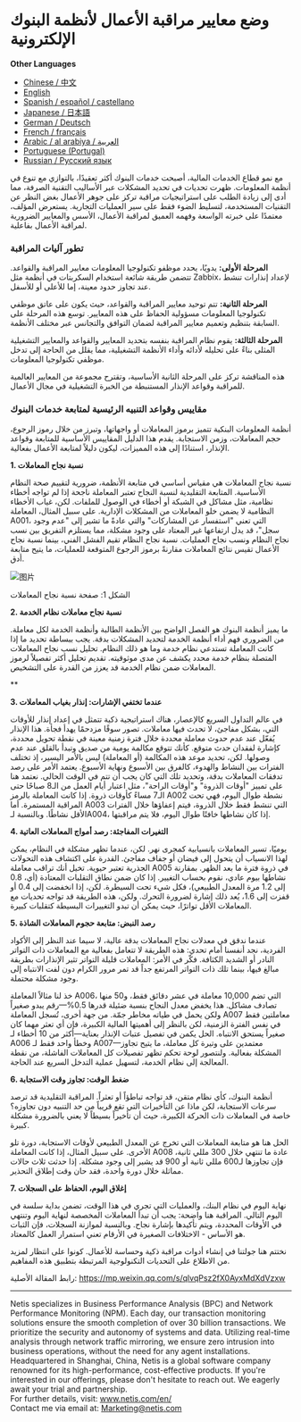 #  وضع معايير مراقبة الأعمال لأنظمة البنوك الإلكترونية

**Other Languages**

+ [Chinese / 中文](https://github.com/lvdeshuii/OverFlow/blob/main/docs/zh/Crafting-Business-Monitoring-Metrics-for-Bank-IT-Systems-zh.md)
+ [English](https://github.com/lvdeshuii/OverFlow/blob/main/docs/en/Crafting-Business-Monitoring-Metrics-for-Bank-IT-Systems-en.md)
+ [Spanish / español / castellano](https://github.com/lvdeshuii/OverFlow/blob/main/docs/es/Crafting-Business-Monitoring-Metrics-for-Bank-IT-Systems-es.md)
+ [Japanese / 日本語](https://github.com/lvdeshuii/OverFlow/blob/main/docs/ja/Crafting-Business-Monitoring-Metrics-for-Bank-IT-Systems-ja.md)
+ [German / Deutsch](https://github.com/lvdeshuii/OverFlow/blob/main/docs/de/Crafting-Business-Monitoring-Metrics-for-Bank-IT-Systems-de.md)
+ [French / français](https://github.com/lvdeshuii/OverFlow/blob/main/docs/fr/Crafting-Business-Monitoring-Metrics-for-Bank-IT-Systems-fr.md)
+ [Arabic / al arabiya / العربية](https://github.com/lvdeshuii/OverFlow/blob/main/docs/ar/Crafting-Business-Monitoring-Metrics-for-Bank-IT-Systems-ar.md)
+ [Portuguese (Portugal)](https://github.com/lvdeshuii/OverFlow/blob/main/docs/pt/Crafting-Business-Monitoring-Metrics-for-Bank-IT-Systems-pt.md)
+ [Russian / Русский язык](https://github.com/lvdeshuii/OverFlow/blob/main/docs/ru/Crafting-Business-Monitoring-Metrics-for-Bank-IT-Systems-ru.md)

مع نمو قطاع الخدمات المالية، أصبحت خدمات البنوك أكثر تعقيدًا، بالتوازي مع تنوع في أنظمة المعلومات. ظهرت تحديات في تحديد المشكلات عبر الأساليب التقنية الصرفة، مما أدى إلى زيادة الطلب على استراتيجيات مراقبة تركز على جوهر الأعمال بغض النظر عن التقنيات المستخدمة، لتسليط الضوء فقط على سير العمليات التجارية. يستعرض المؤلف، معتمدًا على خبرته الواسعة وفهمه العميق لمراقبة الأعمال، الأسس والمعايير الضرورية لمراقبة الأعمال بفاعلية.

### تطور آليات المراقبة

**المرحلة الأولى:** يدويًا، يحدد موظفو تكنولوجيا المعلومات معايير المراقبة والقواعد. تتضمن طريقة شائعة استخدام السكربتات في أنظمة مثل Zabbix، لإعداد إنذارات تنشط عند تجاوز حدود معينة، إما للأعلى أو للأسفل.

**المرحلة الثانية:** تتم توحيد معايير المراقبة والقواعد، حيث يكون على عاتق موظفي تكنولوجيا المعلومات مسؤولية الحفاظ على هذه المعايير. توسع هذه المرحلة على السابقة بتنظيم وتعميم معايير المراقبة لضمان التوافق والتجانس عبر مختلف الأنظمة.

**المرحلة الثالثة:** يقوم نظام المراقبة بنفسه بتحديد المعايير والقواعد والمعايير التشغيلية المثلى بناءً على تحليله لأدائه وأداء الأنظمة التشغيلية، مما يقلل من الحاجة إلى تدخل موظفي تكنولوجيا المعلومات.

هذه المناقشة تركز على المرحلة الثانية الأساسية، وتقترح مجموعة من المعايير العالمية للمراقبة وقواعد الإنذار المستنبطة من الخبرة التشغيلية في مجال الأعمال.

###  مقاييس وقواعد التنبيه الرئيسية لمتابعة خدمات البنوك

أنظمة المعلومات البنكية تتميز برموز المعاملات أو واجهاتها، وتبرز من خلال رموز الرجوع، حجم المعاملات، وزمن الاستجابة. يقدم هذا الدليل المقاييس الأساسية للمتابعة وقواعد الإنذار، استنادًا إلى هذه المميزات، ليكون دليلاً لمتابعة الأعمال بفعالية.

**1. نسبة نجاح المعاملات**

نسبة نجاح المعاملات هي مقياس أساسي في متابعة الأنظمة، ضرورية لتقييم صحة النظام الأساسية. المتابعة التقليدية لنسبة النجاح تعتبر المعاملة ناجحة إذا لم تواجه أخطاء نظامية، مثل مشاكل في الشبكة أو أخطاء في الوصول للملفات. لكن، غياب الأخطاء النظامية لا يضمن خلو المعاملات من المشكلات الإدارية. على سبيل المثال، المعاملة A001، التي تعني "استفسار عن المشاركات" والتي عادةً ما تشير إلى "عدم وجود سجل"، قد يدل ارتفاعها غير المعتاد على وجود مشكلة، مما يستلزم التفريق بين نسب نجاح النظام ونسب نجاح العمليات. نسبة نجاح النظام تقيم الفشل الفني، بينما نسبة نجاح الأعمال تقيس نتائج المعاملات مقارنةً برموز الرجوع المتوقعة للعمليات، ما يتيح متابعة أدق.

![图片](https://mmbiz.qpic.cn/sz_mmbiz_png/MR8pzzoKXjZp8SC2icFBL32T5nicZc8Nn56cTG16anNEMp3ug4lF03nnh9vKEyp8aHLvoe5x0Fvibo1SDTlNmydeQ/640?wx_fmt=png&tp=webp&wxfrom=5&wx_lazy=1&wx_co=1)

الشكل 1: صفحة نسبة نجاح المعاملات

**2. نسبة نجاح معاملات نظام الخدمة**

ما يميز أنظمة البنوك هو الفصل الواضح بين الأنظمة الطالبة وأنظمة الخدمة لكل معاملة. من الضروري فهم أداء أنظمة الخدمة لتحديد المشكلات بدقة. يجب ببساطة تحديد ما إذا كانت المعاملة تستدعي نظام خدمة وما هو ذلك النظام. تحليل نسب نجاح المعاملات المتصلة بنظام خدمة محدد يكشف عن مدى موثوقيته. تقديم تحليل أكثر تفصيلاً لرموز المعاملات ضمن نظام الخدمة قد يعزز من القدرة على التشخيص.

**

**3. عندما تختفي الإشارات: إنذار بغياب المعاملات**

في عالم التداول السريع كالإعصار، هناك استراتيجية ذكية تتمثل في إعداد إنذار للأوقات التي، بشكل مفاجئ، لا تحدث فيها معاملات. تصور سوقًا مزدحمًا يهدأ فجأة. هذا الإنذار يُفعّل عند عدم حدوث معاملة محددة خلال فترة زمنية معينة في نقطة تحويل محددة، كإشارة لفقدان حدث متوقع. كأنك تتوقع مكالمة يومية من صديق وتبدأ بالقلق عند عدم وصولها. لكن، تحديد موعد هذه المكالمة (أو المعاملة) ليس بالأمر اليسير، إذ تختلف الفترات بين النشاط والهدوء، كالفرق بين الأسبوع ونهاية الأسبوع. يعتمد الأمر على رصد تدفقات المعاملات بدقة، وتحديد تلك التي كان يجب أن تتم في الوقت الحالي. نعتمد هنا على تمييز "أوقات الذروة" و"أوقات الراحة"، مثل اعتبار أيام العمل من الـ8 صباحًا حتى الـ7 مساءً كأوقات ذروة. إذا كانت المعاملة بالرمز A002 نشطة طوال اليوم، فهي تحت المراقبة المستمرة. أما A003 التي تنشط فقط خلال الذروة، فيتم إعفاؤها خلال الفترات الأقل نشاطًا. وبالنسبة لـA004، إذا كان نشاطها خافتًا طوال اليوم، فلا يتم مراقبتها.

**4. التغيرات المفاجئة: رصد أمواج المعاملات العاتية**

يوميًا، تسير المعاملات بانسيابية كمجرى نهر. لكن، عندما تظهر مشكلة في النظام، يمكن لهذا الانسياب أن يتحول إلى فيضان أو جفاف مفاجئ. القدرة على اكتشاف هذه التحولات الجذرية تعتبر حيوية. تخيل أنك تراقب معاملة A005 في ذروة فترة ما بعد الظهر. بمقارنة نشاطها بيوم عادي، نقوم بحساب التغيير. إذا كان ضمن نطاق التقلبات المعتادة (أي، 0.8 إلى 1.2 مرة المعدل الطبيعي)، فكل شيء تحت السيطرة. لكن، إذا انخفضت إلى 0.4 أو قفزت إلى 1.6، يُعد ذلك إشارة لضرورة التحرك. ولكن، هذه الطريقة قد تواجه تحديات مع المعاملات الأقل تواترًا، حيث يمكن أن تبدو التغييرات البسيطة كتقلبات كبيرة.

**5. رصد النبض: متابعة حجوم المعاملات الشاذة**

عندما ندقق في معدلات نجاح المعاملات بدقة عالية، لا سيما عند النظر إلى الأكواد الفردية، نجد أنفسنا أمام تحدي: هذه الطريقة لا تتعامل بفعالية مع المعاملات ذات التواتر النادر أو الشديد الكثافة. فكّر في الأمر: المعاملات قليلة التواتر تثير الإنذارات بطريقة مبالغ فيها، بينما تلك ذات التواتر المرتفع جداً قد تمر مرور الكرام دون لفت الانتباه إلى وجود مشكلة محتملة.

خذ لنا مثالاً المعاملة A006، التي تضم 10,000 معاملة في عشر دقائق فقط، و50 منها تصادف مشاكل. هذا يخفض معدل النجاح بنسبة ضئيلة قدرها 0.5%—رقم يبدو صغيراً ولكن يحمل في طياته مخاطر جمّة. من جهة أخرى، تُسجل المعاملة A007 معاملتين فقط في نفس الفترة الزمنية، لكن بالنظر إلى أهميتها المالية الكبيرة، فإن أي تعثر مهما كان صغيراً يستحق الانتباه. الحل يكمن في تفصيل عتبات الإنذار بعناية—أكثر من 10 أخطاء لـ A006 وخطأ واحد فقط لـ A007—معتمدين على وتيرة كل معاملة، ما يتيح تجاوز المشكلة بفعالية. ولنتصور لوحة تحكم تظهر تفصيلات كل المعاملات الفاشلة، من نقطة المعالجة إلى نظام الخدمة، لتسهيل عملية التدخل السريع عند الحاجة.

**6. ضغط الوقت: تجاوز وقت الاستجابة**

أنظمة البنوك، كأي نظام متقن، قد تواجه تباطؤاً أو تعثراً. المراقبة التقليدية قد ترصد سرعات الاستجابة، لكن ماذا عن التأخيرات التي تقع قريباً من حد التنبيه دون تجاوزه؟ خاصة في المعاملات ذات الحركة الكبيرة، حيث أن تأخيراً بسيطاً لا يعني بالضرورة مشكلة كبيرة.

الحل هنا هو متابعة المعاملات التي تخرج عن المعدل الطبيعي لأوقات الاستجابة، دورة تلو الأخرى. على سبيل المثال، إذا كانت المعاملة A008 عادة ما تنتهي خلال 300 مللي ثانية، فإن تجاوزها لـ600 مللي ثانية أو 900 قد يشير إلى وجود مشكلة. إذا حدثت ثلاث حالات مماثلة خلال دورة واحدة، فقد حان وقت إطلاق التحذير.

**7. إغلاق اليوم، الحفاظ على السجلات**

نهاية اليوم في نظام البنك، والعمليات التي تجري في هذا الوقت، تضمن بداية سلسة في اليوم التالي. المراقبة هنا واضحة: يجب أن تبدأ المعاملات المخصصة لنهاية اليوم وتنتهي في الأوقات المحددة، ويتم تأكيدها بإشارة نجاح. وبالنسبة لموازنة السجلات، فإن الثبات هو الأساس - الاختلافات الصغيرة في الأرقام تعني استمرار العمل كالمعتاد.

نختتم هنا جولتنا في إنشاء أدوات مراقبة ذكية وحساسة للأعمال. كونوا على انتظار لمزيد من الاطلاع على التحديات التكنولوجية المرتبطة بتطبيق هذه المفاهيم.

رابط المقالة الأصلية: https://mp.weixin.qq.com/s/qlvqPsz2fX0AyxMdXdVzxw

***
Netis specializes in Business Performance Analysis (BPC) and Network Performance Monitoring (NPM). Each day, our transaction monitoring solutions ensure the smooth completion of over 30 billion transactions. We prioritize the security and autonomy of systems and data. Utilizing real-time analysis through network traffic mirroring, we ensure zero intrusion into business operations, without the need for any agent installations. Headquartered in Shanghai, China, Netis is a global software company renowned for its high-performance, cost-effective products. If you're interested in our offerings, please don't hesitate to reach out. We eagerly await your trial and partnership.  
For further details, visit: www.netis.com/en/  
Contact me via email at: Marketing@netis.com
